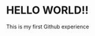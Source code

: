
<!DOCTYPE html>
<html>
  <head>
    <title>Hello World!</title>
  </head>
  <body>
    <h1>HELLO WORLD!!</h1>
    <p>This is my first Github experience</p>
  </body>
  </html>
